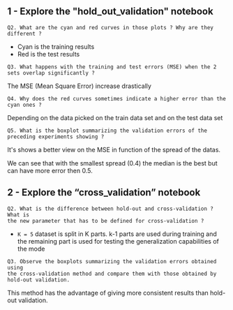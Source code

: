 ## 1 - Explore the "hold_out_validation" notebook

```
Q2. What are the cyan and red curves in those plots ? Why are they
different ?
```

- Cyan is the training results
- Red is the test results

```
Q3. What happens with the training and test errors (MSE) when the 2 sets overlap significantly ?
```

The MSE (Mean Square Error) increase drastically

```
Q4. Why does the red curves sometimes indicate a higher error than the
cyan ones ?
```

Depending on the data picked on the train data set and on the test data set

```
Q5. What is the boxplot summarizing the validation errors of the preceding experiments showing ?
```

It's shows a better view on the MSE in function of the spread of the datas.

We can see that with the smallest spread (0.4) the median is the best but can have more error then 0.5.

## 2 -  Explore the “cross_validation” notebook

```
Q2. What is the difference between hold-out and cross-validation ? What is
the new parameter that has to be defined for cross-validation ?
```

- `K = 5` dataset is split in K parts. k-1 parts are used during training and the remaining part is used for testing the generalization capabilities of the mode

```
Q3. Observe the boxplots summarizing the validation errors obtained using
the cross-validation method and compare them with those obtained by hold-out validation.
```

This method has the advantage of giving more consistent results than hold-out validation.

